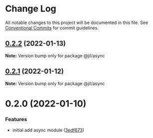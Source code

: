 # Change Log

All notable changes to this project will be documented in this file.
See [Conventional Commits](https://conventionalcommits.org) for commit guidelines.

## [0.2.2](https://github.com/jiljs/jil/compare/@jil/async@0.2.1...@jil/async@0.2.2) (2022-01-13)

**Note:** Version bump only for package @jil/async





## [0.2.1](https://github.com/jiljs/jil/compare/@jil/async@0.2.0...@jil/async@0.2.1) (2022-01-12)

**Note:** Version bump only for package @jil/async





# 0.2.0 (2022-01-10)


### Features

* initial add async module ([3edf673](https://github.com/jiljs/jil/commit/3edf6739c65f0bd8098cd47b3d09fdd96acfa7b7))
